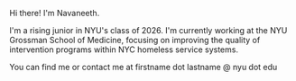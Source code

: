 Hi there! I'm Navaneeth. 

I'm a rising junior in NYU's class of 2026. I'm currently working at the NYU Grossman School of Medicine, focusing on improving the quality of intervention programs within NYC homeless service systems. 

You can find me or contact me at firstname dot lastname @ nyu dot edu